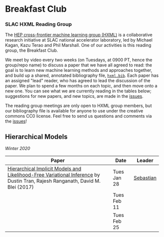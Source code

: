# Breakfast Club
### SLAC HXML Reading Group

The [HEP cross-frontier machine learning group (HXML)](https://ml.slac.stanford.edu/science/hep) is a collaborative research initiative at SLAC national accelerator laboratory, led by Michael Kagan, Kazu Terao and Phil Marshall. One of our activities is this reading group, the Breakfast Club.

We meet by video every two weeks (on Tuesdays, at 0900 PT, hence the group/repo name) to discuss a paper that we have all agreed to read: the goal is to learn new machine learning methods and approaches together, and build up a shared, annotated bibliography file, [`hxml.bib`](hxml.bib). Each paper has an assigned "lead" reader, who has agreed to lead the discussion of the paper. We plan to spend a few months on each topic, and then move onto a new one. You can see what we are currently reading in the tables below; suggestions for new papers, and new topics, are made in the [issues](https://github.com/drphilmarshall/BreakfastClub/issues). 

The reading group meetings are only open to HXML group members, but our bibliography file is available for anyone to use under the creative commons CC0 license. Feel free to send us questions and comments via the [issues](https://github.com/drphilmarshall/BreakfastClub/issues)! 

## Hierarchical Models
_Winter 2020_

| Paper  	| Date  	| Leader  	|
|---	|---	|---	|
| [Hierarchical Implicit Models and Likelihood-Free Variational Inference](https://arxiv.org/abs/1702.08896) by Dustin Tran, Rajesh Ranganath, David M. Blei (2017)	| Tues Jan 28 |  [Sebastian](https://github.com/drphilmarshall/BreakfastClub/issues/new?body=@swagnercarena) 	|
|   	| Tues Feb 11 |   	|
|     | Tues Feb 25 |     |

